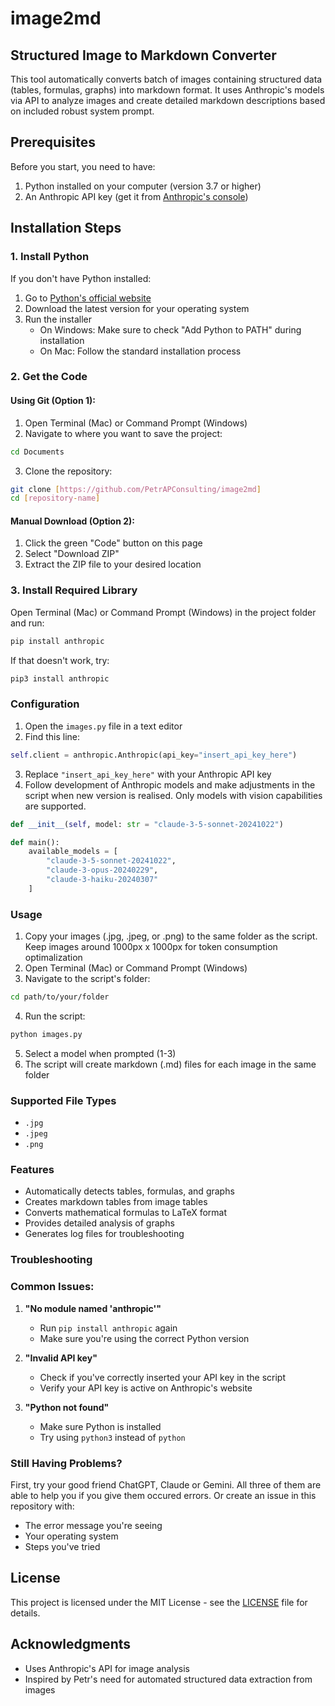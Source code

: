 # image2md

## Structured Image to Markdown Converter

This tool automatically converts batch of images containing structured data (tables, formulas, graphs) into markdown format. It uses Anthropic's models via API to analyze images and create detailed markdown descriptions based on included robust system prompt.

## Prerequisites

Before you start, you need to have:
1. Python installed on your computer (version 3.7 or higher)
2. An Anthropic API key (get it from [Anthropic's console](https://console.anthropic.com/dashboard))

## Installation Steps

### 1. Install Python
If you don't have Python installed:
1. Go to [Python's official website](https://www.python.org/downloads/)
2. Download the latest version for your operating system
3. Run the installer
   - On Windows: Make sure to check "Add Python to PATH" during installation
   - On Mac: Follow the standard installation process

### 2. Get the Code

#### Using Git (Option 1):
1. Open Terminal (Mac) or Command Prompt (Windows)
2. Navigate to where you want to save the project:
```bash
cd Documents
```
3. Clone the repository:
```bash
git clone [https://github.com/PetrAPConsulting/image2md]
cd [repository-name]
```

#### Manual Download (Option 2):
1. Click the green "Code" button on this page
2. Select "Download ZIP"
3. Extract the ZIP file to your desired location

### 3. Install Required Library
Open Terminal (Mac) or Command Prompt (Windows) in the project folder and run:
```bash
pip install anthropic
```

If that doesn't work, try:
```bash
pip3 install anthropic
```

### Configuration

1. Open the `images.py` file in a text editor
2. Find this line:
```python
self.client = anthropic.Anthropic(api_key="insert_api_key_here")
```
3. Replace `"insert_api_key_here"` with your Anthropic API key
4. Follow development of Anthropic models and make adjustments in the script when new version is realised. Only models with vision capabilities are supported. 
```python
def __init__(self, model: str = "claude-3-5-sonnet-20241022")
```
```python
def main():
    available_models = [
        "claude-3-5-sonnet-20241022",
        "claude-3-opus-20240229",
        "claude-3-haiku-20240307"
    ]  
```

### Usage

1. Copy your images (.jpg, .jpeg, or .png) to the same folder as the script. Keep images around 1000px x 1000px for token consumption optimalization
2. Open Terminal (Mac) or Command Prompt (Windows)
3. Navigate to the script's folder:
```bash
cd path/to/your/folder
```
4. Run the script:
```bash
python images.py
```
5. Select a model when prompted (1-3)
6. The script will create markdown (.md) files for each image in the same folder

### Supported File Types
- `.jpg`
- `.jpeg`
- `.png`

### Features
- Automatically detects tables, formulas, and graphs
- Creates markdown tables from image tables
- Converts mathematical formulas to LaTeX format
- Provides detailed analysis of graphs
- Generates log files for troubleshooting

### Troubleshooting

### Common Issues:

1. **"No module named 'anthropic'"**
   - Run `pip install anthropic` again
   - Make sure you're using the correct Python version

2. **"Invalid API key"**
   - Check if you've correctly inserted your API key in the script
   - Verify your API key is active on Anthropic's website

3. **"Python not found"**
   - Make sure Python is installed
   - Try using `python3` instead of `python`

### Still Having Problems?
First, try your good friend ChatGPT, Claude or Gemini. All three of them are able to help you if you give them occured errors.
Or create an issue in this repository with:
- The error message you're seeing
- Your operating system
- Steps you've tried

## License
This project is licensed under the MIT License - see the [LICENSE](LICENSE) file for details.

## Acknowledgments
- Uses Anthropic's API for image analysis
- Inspired by Petr's need for automated structured data extraction from images
